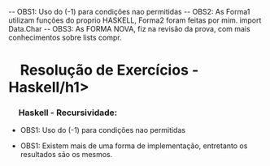 
-- OBS1: Uso do (-1) para condições nao permitidas
-- OBS2: As Forma1 utilizam funções do proprio HASKELL, Forma2 foram feitas por mim.
import Data.Char 
-- OBS3: As FORMA NOVA, fiz na revisão da prova, com mais conhecimentos sobre lists compr.



<h1><svg aria-hidden="true" class="octicon octicon-link" height="16" version="1.1" viewBox="0 0 16 16" width="16"></svg></a>
Resolução de Exercícios - Haskell/h1>

<h3><svg aria-hidden="true" class="octicon octicon-link" height="16" version="1.1" viewBox="0 0 16 16" width="16"></svg></a>
Haskell - Recursividade:</h3>

<ul>
  <li>
    <p>OBS1: Uso do (-1) para condições nao permitidas</p>
  </li>
  
  <li>
    <p>OBS1: Existem mais de uma forma de implementação, entretanto os resultados são os mesmos.</p>
  </li>
  
</ul>

